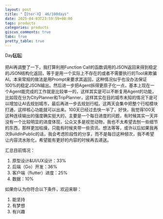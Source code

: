 ```yaml
---
layout: post
title: "【Iter-X】 46/100days"
date: 2025-04-03T23:59:59+08:00
tags: products
categories: products
giscus_comments: true
tabs: true
pretty_table: true
---
```


Day4️⃣6️⃣

把AI再调整了一下，我打算利用Function Call的函数调用的JSON返回来得到稳定的JSON结构化返回，等于是用一个实际上不存在的或者不需要执行的Tool来欺骗AI。本来常规的做法是用Prompt来要求其返回，这种情况似乎也没办法保证100%的稳定JSON输出。然后进一步把Agent拆得更原子化一点，基本上现在一个Agent能完成的工作就是比较单一的，这样其实是可以不断复用Agent的功能，比如现在分为CityPlanner和TripPlanner，这样其实在目的城市未知的情况下是可以增加让AI去规划城市，最后再进一步去规划行程。这两天会集中把整个行程模块打通，这样核心功能就可以出来。100天已经过去快一半了，好快，我觉得100天这种连续输出的强度确实挺大的，主要是一个每日进度的问题，有时候其实一天并没有一个比较明显的进度体现，公众又多是视觉动物，我也不太希望去刨一些细节的东西，那样更加枯燥，只能有时候夹带一些资讯、想法等等，或许以后如果我再次BuildInPublic的话，我会考虑阶段性的分享，而不是每日这种频次，我不希望让内容流水账化，希望能有更好的内容的时候再去递送。

汇总目前情况：

1. 原型设计&UI/UX设计：33%
2. 后端（Go）开发：36%
3. 客户端（flutter）进度：25%
4. 数据：10%

如果你认为你符合以下条件，欢迎来聊：

1. 能坚持
2. 有梦想
3. 有兴趣
